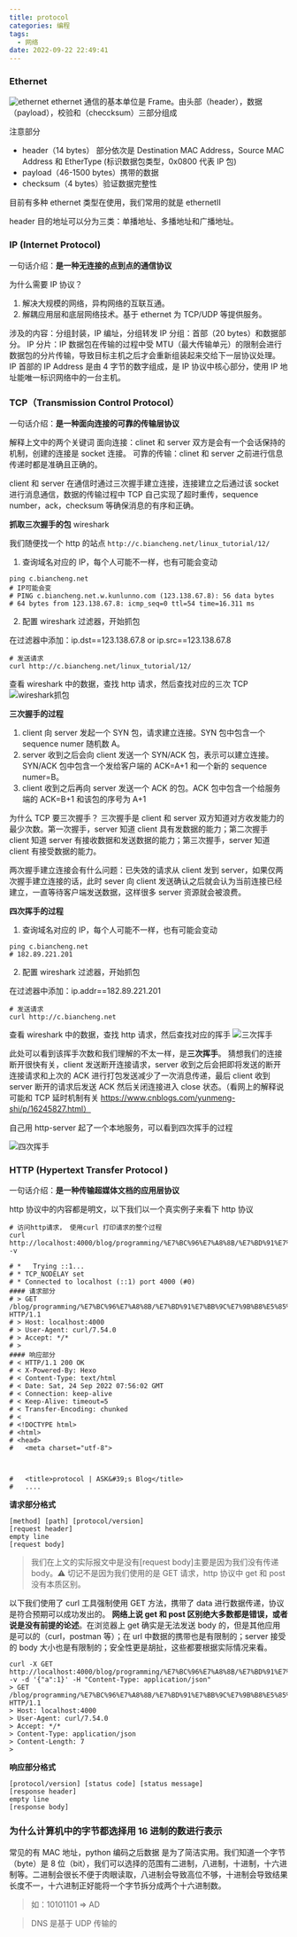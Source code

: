 ```yaml
---
title: protocol
categories: 编程
tags:
  - 网络
date: 2022-09-22 22:49:41
---
```


<!-- TODO 网卡数据 -->

### Ethernet

![ethernet](./97c13f044de260baf0ed8051091dd251.png)
ethernet 通信的基本单位是 Frame。由头部（header），数据（payload），校验和（checcksum）三部分组成

注意部分

- header（14 bytes） 部分依次是 Destination MAC Address，Source MAC Address 和 EtherType (标识数据包类型，0x0800 代表 IP 包)
- payload（46-1500 bytes）携带的数据
- checksum（4 bytes）验证数据完整性

目前有多种 ethernet 类型在使用，我们常用的就是 ethernetII

header 目的地址可以分为三类：单播地址、多播地址和广播地址。

<!-- TODO arp -->

### IP (Internet Protocol)

一句话介绍：**是一种无连接的点到点的通信协议**

为什么需要 IP 协议？

1. 解决大规模的网络，异构网络的互联互通。
2. 解耦应用层和底层网络技术。基于 ethernet 为 TCP/UDP 等提供服务。

涉及的内容：分组封装，IP 编址，分组转发
IP 分组：首部（20 bytes）和数据部分。
IP 分片：IP 数据包在传输的过程中受 MTU（最大传输单元）的限制会进行数据包的分片传输，导致目标主机之后才会重新组装起来交给下一层协议处理。
IP 首部的 IP Address 是由 4 字节的数字组成，是 IP 协议中核心部分，使用 IP 地址能唯一标识网络中的一台主机。

### TCP（Transmission Control Protocol）

一句话介绍：**是一种面向连接的可靠的传输层协议**

解释上文中的两个关键词
面向连接：clinet 和 server 双方是会有一个会话保持的机制，创建的连接是 socket 连接。
可靠的传输：clinet 和 server 之前进行信息传递时都是准确且正确的。

client 和 server 在通信时通过三次握手建立连接，连接建立之后通过该 socket 进行消息通信，数据的传输过程中 TCP 自己实现了超时重传，sequence number，ack，checksum 等确保消息的有序和正确。

**抓取三次握手的包** wireshark

我们随便找一个 http 的站点 `http://c.biancheng.net/linux_tutorial/12/`

1. 查询域名对应的 IP，每个人可能不一样，也有可能会变动

```shell
ping c.biancheng.net
# IP可能会变
# PING c.biancheng.net.w.kunlunno.com (123.138.67.8): 56 data bytes
# 64 bytes from 123.138.67.8: icmp_seq=0 ttl=54 time=16.311 ms
```

2. 配置 wireshark 过滤器，开始抓包

在过滤器中添加：ip.dst==123.138.67.8 or ip.src==123.138.67.8

```shell
# 发送请求
curl http://c.biancheng.net/linux_tutorial/12/
```

查看 wireshark 中的数据，查找 http 请求，然后查找对应的三次 TCP
![wireshark抓包](./20220922-223635.jpeg)

**三次握手的过程**

1. client 向 server 发起一个 SYN 包，请求建立连接。SYN 包中包含一个 sequence numer 随机数 A。
2. server 收到之后会向 client 发送一个 SYN/ACK 包，表示可以建立连接。SYN/ACK 包中包含一个发给客户端的 ACK=A+1 和一个新的 sequence numer=B。
3. client 收到之后再向 server 发送一个 ACK 的包。ACK 包中包含一个给服务端的 ACK=B+1 和该包的序号为 A+1

为什么 TCP 要三次握手？
三次握手是 client 和 server 双方知道对方收发能力的最少次数。第一次握手，server 知道 client 具有发数据的能力；第二次握手 client 知道 server 有接收数据和发送数据的能力；第三次握手，server 知道 client 有接受数据的能力。

两次握手建立连接会有什么问题：已失效的请求从 client 发到 server，如果仅两次握手建立连接的话，此时 sever 向 client 发送确认之后就会认为当前连接已经建立，一直等待客户端发送数据，这样很多 server 资源就会被浪费。

**四次挥手的过程**

1. 查询域名对应的 IP，每个人可能不一样，也有可能会变动

```shell
ping c.biancheng.net
# 182.89.221.201
```

2. 配置 wireshark 过滤器，开始抓包

在过滤器中添加：ip.addr==182.89.221.201

```shell
# 发送请求
curl http://c.biancheng.net
```

查看 wireshark 中的数据，查找 http 请求，然后查找对应的挥手
![三次挥手](./20220923-225149.jpeg)

此处可以看到该挥手次数和我们理解的不太一样，是**三次挥手**。
猜想我们的连接断开很快有关，client 发送断开连接请求，server 收到之后会把即将发送的断开连接请求和上次的 ACK 进行打包发送减少了一次消息传递，最后 client 收到 server 断开的请求后发送 ACK 然后关闭连接进入 close 状态。（看网上的解释说可能和 TCP 延时机制有关 https://www.cnblogs.com/yunmeng-shi/p/16245827.html）

自己用 http-server 起了一个本地服务，可以看到四次挥手的过程

![四次挥手](./20220923-233327.jpeg)

### HTTP (Hypertext Transfer Protocol )

一句话介绍：**是一种传输超媒体文档的应用层协议**

http 协议中的内容都是明文，以下我们以一个真实例子来看下 http 协议

```shell
# 访问http请求， 使用curl 打印请求的整个过程
curl http://localhost:4000/blog/programming/%E7%BC%96%E7%A8%8B/%E7%BD%91%E7%BB%9C%E7%9B%B8%E5%85%B3/protocol/ -v

# *   Trying ::1...
# * TCP_NODELAY set
# * Connected to localhost (::1) port 4000 (#0)
#### 请求部分
# > GET /blog/programming/%E7%BC%96%E7%A8%8B/%E7%BD%91%E7%BB%9C%E7%9B%B8%E5%85%B3/protocol/ HTTP/1.1
# > Host: localhost:4000
# > User-Agent: curl/7.54.0
# > Accept: */*
# >
#### 响应部分
# < HTTP/1.1 200 OK
# < X-Powered-By: Hexo
# < Content-Type: text/html
# < Date: Sat, 24 Sep 2022 07:56:02 GMT
# < Connection: keep-alive
# < Keep-Alive: timeout=5
# < Transfer-Encoding: chunked
# <
# <!DOCTYPE html>
# <html>
# <head>
#   <meta charset="utf-8">



#   <title>protocol | ASK&#39;s Blog</title>
#   ....
```

**请求部分格式**

```
[method] [path] [protocol/version]
[request header]
empty line
[request body]
```

> 我们在上文的实际报文中是没有[request body]主要是因为我们没有传递 body。⚠️ 切记不是因为我们使用的是 GET 请求，http 协议中 get 和 post 没有本质区别。

以下我们使用了 curl 工具强制使用 GET 方法，携带了 data 进行数据传递，协议是符合预期可以成功发出的。
**网络上说 get 和 post 区别绝大多数都是错误，或者说是没有前提的论述**。在浏览器上 get 确实是无法发送 body 的，但是其他应用是可以的（curl，postman 等）；在 url 中数据的携带也是有限制的；server 接受的 body 大小也是有限制的；安全性更是胡扯，这些都要根据实际情况来看。

```shell
curl -X GET http://localhost:4000/blog/programming/%E7%BC%96%E7%A8%8B/%E7%BD%91%E7%BB%9C%E7%9B%B8%E5%85%B3/protocol/ -v -d '{"a":1}' -H "Content-Type: application/json"
> GET /blog/programming/%E7%BC%96%E7%A8%8B/%E7%BD%91%E7%BB%9C%E7%9B%B8%E5%85%B3/protocol/ HTTP/1.1
> Host: localhost:4000
> User-Agent: curl/7.54.0
> Accept: */*
> Content-Type: application/json
> Content-Length: 7
>
```

**响应部分格式**

```
[protocol/version] [status code] [status message]
[response header]
empty line
[response body]
```

<!-- TODO HTTPS -->


### 为什么计算机中的字节都选择用 16 进制的数进行表示

常见的有 MAC 地址，python 编码之后数据
是为了简洁实用。我们知道一个字节（byte）是 8 位（bit），我们可以选择的范围有二进制，八进制，十进制，十六进制等。二进制会很长不便于肉眼读取，八进制会导致高位不够，十进制会导致结果长度不一，十六进制正好能将一个字节拆分成两个十六进制数。

> 如：10101101 => AD

> DNS 是基于 UDP 传输的
